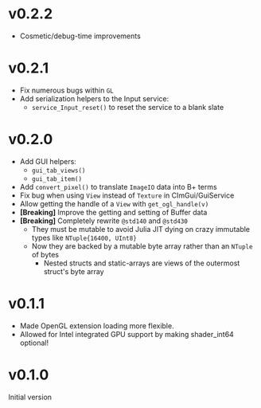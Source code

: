 # v0.2.2

* Cosmetic/debug-time improvements

# v0.2.1

* Fix numerous bugs within `GL`
* Add serialization helpers to the Input service:
  * `service_Input_reset()` to reset the service to a blank slate

# v0.2.0

* Add GUI helpers:
  * `gui_tab_views()`
  * `gui_tab_item()`
* Add `convert_pixel()` to translate `ImageIO` data into B+ terms
* Fix bug when using `View` instead of `Texture` in CImGui/GuiService
* Allow getting the handle of a `View` with `get_ogl_handle(v)`
* **[Breaking]** Improve the getting and setting of Buffer data
* **[Breaking]** Completely rewrite `@std140` and `@std430`
  * They must be mutable to avoid Julia JIT dying on crazy immutable types like `NTuple{16400, UInt8}`
  * Now they are backed by a mutable byte array rather than an `NTuple` of bytes
    * Nested structs and static-arrays are views of the outermost struct's byte array

# v0.1.1

* Made OpenGL extension loading more flexible.
* Allowed for Intel integrated GPU support by making shader_int64 optional!

# v0.1.0

Initial version